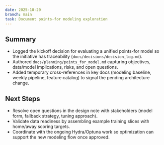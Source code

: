 ```yaml
---
date: 2025-10-20
branch: main
task: Document points-for modeling exploration
---
```


## Summary

- Logged the kickoff decision for evaluating a unified points-for model so the initiative has traceability (`docs/decisions/decision_log.md`).
- Authored `docs/planning/points_for_model.md` capturing objectives, data/model implications, risks, and open questions.
- Added temporary cross-references in key docs (modeling baseline, weekly pipeline, feature catalog) to signal the pending architecture change.

## Next Steps

- Resolve open questions in the design note with stakeholders (model form, fallback strategy, tuning approach).
- Validate data readiness by assembling example training slices with home/away scoring targets.
- Coordinate with the ongoing Hydra/Optuna work so optimization can support the new modeling flow once approved.
